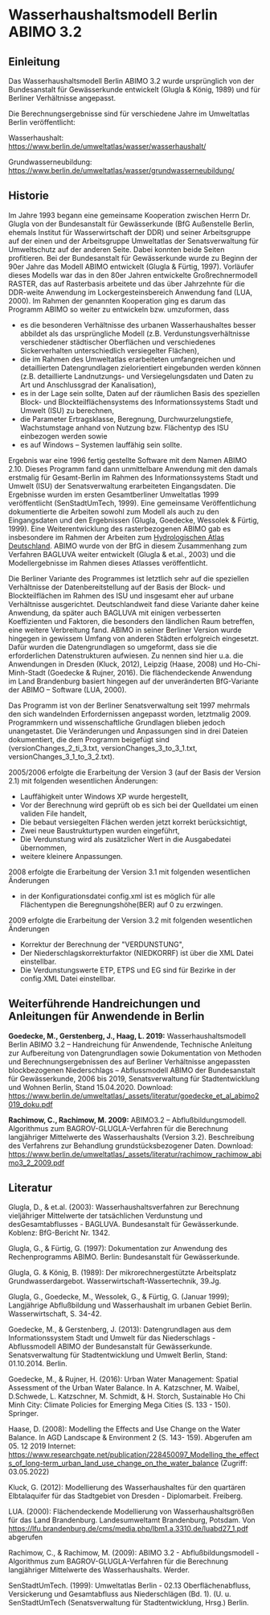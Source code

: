 # Wasserhaushaltsmodell Berlin ABIMO 3.2

## Einleitung
Das Wasserhaushaltsmodell Berlin ABIMO 3.2 wurde ursprünglich von der Bundesanstalt für Gewässerkunde entwickelt (Glugla & König, 1989) und für Berliner Verhältnisse angepasst.

Die Berechnungsergebnisse sind für verschiedene Jahre im Umweltatlas Berlin veröffentlicht:

Wasserhaushalt: https://www.berlin.de/umweltatlas/wasser/wasserhaushalt/ 

Grundwasserneubildung: https://www.berlin.de/umweltatlas/wasser/grundwasserneubildung/ 

## Historie
Im Jahre 1993 begann eine gemeinsame Kooperation zwischen Herrn Dr. Glugla von der Bundesanstalt für Gewässerkunde (BfG Außenstelle Berlin, ehemals Institut für Wasserwirtschaft der DDR) und seiner Arbeitsgruppe auf der einen und der Arbeitsgruppe Umweltatlas der Senatsverwaltung für Umweltschutz auf der anderen Seite. Dabei konnten beide Seiten profitieren. Bei der Bundesanstalt für Gewässerkunde wurde zu Beginn der 90er Jahre das Modell ABIMO entwickelt (Glugla & Fürtig, 1997). Vorläufer dieses Modells war das in den 80er Jahren entwickelte Großrechnermodell RASTER, das auf Rasterbasis arbeitete und das über Jahrzehnte für die DDR-weite Anwendung im Lockergesteinsbereich Anwendung fand (LUA, 2000). Im Rahmen der genannten Kooperation ging es darum das Programm ABIMO so weiter zu entwickeln bzw. umzuformen, dass
-	es die besonderen Verhältnisse des urbanen Wasserhaushaltes besser abbildet als das ursprüngliche Modell (z.B. Verdunstungsverhältnisse verschiedener städtischer Oberflächen und verschiedenes Sickerverhalten unterschiedlich versiegelter Flächen), 
-	die im Rahmen des Umweltatlas erarbeiteten umfangreichen und detaillierten Datengrundlagen zielorientiert eingebunden werden können (z.B. detaillierte Landnutzungs- und Versiegelungsdaten und Daten zu Art und Anschlussgrad der Kanalisation),
-	es in der Lage sein sollte, Daten auf der räumlichen Basis des speziellen Block- und Blockteilflächensystems des Informationssystems Stadt und Umwelt (ISU) zu berechnen,
-	die Parameter Ertragsklasse, Beregnung, Durchwurzelungstiefe, Wachstumstage anhand von Nutzung bzw. Flächentyp des ISU einbezogen werden sowie
-	es auf Windows – Systemen lauffähig sein sollte.

Ergebnis war eine 1996 fertig gestellte Software mit dem Namen ABIMO 2.10. Dieses Programm fand dann unmittelbare Anwendung mit den damals erstmalig für Gesamt-Berlin im Rahmen des Informationssystems Stadt und Umwelt (ISU) der Senatsverwaltung erarbeiteten Eingangsdaten. Die Ergebnisse wurden im ersten Gesamtberliner Umweltatlas 1999 veröffentlicht (SenStadtUmTech, 1999). Eine gemeinsame Veröffentlichung dokumentierte die Arbeiten sowohl zum Modell als auch zu den Eingangsdaten und den Ergebnissen (Glugla, Goedecke, Wessolek & Fürtig, 1999). 
Eine Weiterentwicklung des rasterbezogenen ABIMO gab es insbesondere im Rahmen der Arbeiten zum [Hydrologischen Atlas Deutschland](https://geoportal.bafg.de/mapapps/resources/apps/HAD/index.html?lang=de). ABIMO wurde von der BfG in diesem Zusammenhang zum Verfahren BAGLUVA weiter entwickelt (Glugla & et.al., 2003) und die Modellergebnisse im Rahmen dieses Atlasses veröffentlicht. 

Die Berliner Variante des Programmes ist letztlich sehr auf die speziellen Verhältnisse der Datenbereitstellung auf der Basis der Block- und Blockteilflächen im Rahmen des ISU und insgesamt eher auf urbane Verhältnisse ausgerichtet. Deutschlandweit fand diese Variante daher keine Anwendung, da später auch BAGLUVA mit einigen verbesserten Koeffizienten und Faktoren, die besonders den ländlichen Raum betreffen, eine weitere Verbreitung fand. ABIMO in seiner Berliner Version wurde hingegen in gewissem Umfang von anderen Städten erfolgreich eingesetzt. Dafür wurden die Datengrundlagen so umgeformt, dass sie die erforderlichen Datenstrukturen aufwiesen. Zu nennen sind hier u.a. die Anwendungen in Dresden (Kluck, 2012), Leipzig (Haase, 2008) und Ho-Chi-Minh-Stadt (Goedecke & Rujner, 2016). Die flächendeckende Anwendung im Land Brandenburg basiert hingegen auf der unveränderten BfG-Variante der ABIMO – Software (LUA, 2000).

Das Programm ist von der Berliner Senatsverwaltung seit 1997 mehrmals den sich wandelnden Erfordernissen angepasst worden, letztmalig 2009. Programmkern und wissenschaftliche Grundlagen blieben jedoch unangetastet. Die Veränderungen und Anpassungen sind in drei Dateien dokumentiert, die dem Programm beigefügt sind (versionChanges_2_ti_3.txt, versionChanges_3_to_3_1.txt, versionChanges_3_1_to_3_2.txt).

2005/2006 erfolgte die Erarbeitung der Version 3 (auf der Basis der Version 2.1) mit folgenden wesentlichen Änderungen: 
-	Lauffähigkeit unter Windows XP wurde hergestellt,
-	Vor der Berechnung wird geprüft ob es sich bei der Quelldatei um einen validen File handelt,
-	Die bebaut versiegelten Flächen werden jetzt korrekt berücksichtigt,
-	Zwei neue Baustrukturtypen wurden eingeführt,
-	Die Verdunstung wird als zusätzlicher Wert in die Ausgabedatei übernommen,
-	weitere kleinere Anpassungen.

2008 erfolgte die Erarbeitung der Version 3.1 mit folgenden wesentlichen Änderungen
-	in der Konfigurationsdatei config.xml ist es möglich für alle Flächentypen die Beregnungshöhe(BER) auf 0 zu erzwingen.

2009 erfolgte die Erarbeitung der Version 3.2 mit folgenden wesentlichen Änderungen
-	Korrektur der Berechnung der "VERDUNSTUNG",
-	Der Niederschlagskorrekturfaktor (NIEDKORRF) ist über die XML Datei einstellbar.
-	Die Verdunstungswerte ETP, ETPS und EG sind für Bezirke in der config.XML Datei einstellbar.

## Weiterführende Handreichungen und Anleitungen für Anwendende in Berlin

**Goedecke, M., Gerstenberg, J., Haag, L. 2019:**
Wasserhaushaltsmodell Berlin ABIMO 3.2 – Handreichung für Anwendende, Technische Anleitung zur Aufbereitung von Datengrundlagen sowie Dokumentation von Methoden und Berechnungsergebnissen des auf Berliner Verhältnisse angepassten blockbezogenen Niederschlags – Abflussmodell ABIMO der Bundesanstalt für Gewässerkunde, 2006 bis 2019, Senatsverwaltung für Stadtentwicklung und Wohnen Berlin, Stand 15.04.2020.
Download:
<https://www.berlin.de/umweltatlas/_assets/literatur/goedecke_et_al_abimo2019_doku.pdf>

**Rachimow, C., Rachimow, M. 2009:**
ABIMO3.2 – Abflußbildungsmodell. Algorithmus zum BAGROV-GLUGLA-Verfahren für die Berechnung langjähriger Mittelwerte des Wasserhaushalts (Version 3.2). Beschreibung des Verfahrens zur Behandlung grundstücksbezogener Daten.
Download:
<https://www.berlin.de/umweltatlas/_assets/literatur/rachimow_rachimow_abimo3_2_2009.pdf> 

## Literatur
Glugla, D., & et.al. (2003): Wasserhaushaltsverfahren zur Berechnung vieljähriger Mittelwerte der tatsächlichen Verdunstung und desGesamtabflusses - BAGLUVA. Bundesanstalt für Gewässerkunde. Koblenz: BfG-Bericht Nr. 1342.

Glugla, G., & Fürtig, G. (1997): Dokumentation zur Anwendung des Rechenprogramms ABIMO. Berlin: Bundesanstalt für Gewässerkunde.

Glugla, G. & König, B. (1989): Der mikrorechnergestützte Arbeitsplatz Grundwasserdargebot. Wasserwirtschaft-Wassertechnik, 39.Jg.

Glugla, G., Goedecke, M., Wessolek, G., & Fürtig, G. (Januar 1999); Langjährige Abflußbildung und Wasserhaushalt im urbanen Gebiet Berlin. Wasserwirtschaft, S. 34-42.

Goedecke, M., & Gerstenberg, J. (2013): Datengrundlagen aus dem Informationssystem Stadt und Umwelt für das Niederschlags - Abflussmodell ABIMO der Bundesanstalt für Gewässerkunde. Senatsverwaltung für Stadtentwicklung und Umwelt Berlin, Stand: 01.10.2014. Berlin.

Goedecke, M., & Rujner, H. (2016): Urban Water Management: Spatial Assessment of the Urban Water Balance. In A. Katzschner, M. Waibel, D.Schwede, L. Katzschner, M. Schmidt, & H. Storch, Sustainable Ho Chi Minh City: Climate Policies for Emerging Mega Cities (S. 133 - 150). Springer. 

Haase, D. (2008): Modelling the Effects and Use Change on the Water Balance. In AGD Landscape & Environment 2 (S. 143- 159). Abgerufen am 05. 12 2019
Internet: <https://www.researchgate.net/publication/228450097_Modelling_the_effects_of_long-term_urban_land_use_change_on_the_water_balance> (Zugriff: 03.05.2022)

Kluck, G. (2012): Modellierung des Wasserhaushaltes für den quartären Elbtalaquifer für das Stadtgebiet von Dresden - Diplomarbeit. Freiberg. 

LUA. (2000): Flächendeckende Modellierung von Wasserhaushaltsgrößen für das Land Brandenburg. Landesumweltamt Brandenburg, Potsdam. Von https://lfu.brandenburg.de/cms/media.php/lbm1.a.3310.de/luabd27_1.pdf abgerufen 

Rachimow, C., & Rachimow, M. (2009): ABIMO 3.2 - Abflußbildungsmodell - Algorithmus zum BAGROV-GLUGLA-Verfahren für die Berechnung langjähriger Mittelwerte des Wasserhaushalts. Werder. 

SenStadtUmTech. (1999): Umweltatlas Berlin - 02.13 Oberflächenabfluss, Versickerung und Gesamtabfluss aus Niederschlägen (Bd. 1). (U. u. SenStadtUmTech (Senatsverwaltung für Stadtentwicklung, Hrsg.) Berlin.
